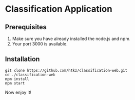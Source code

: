 # Classification Application

## Prerequisites
1. Make sure you have already installed the node.js and npm.
2. Your port 3000 is available.

## Installation

```
git clone https://github.com/htkz/classification-web.git
cd ./classification-web
npm install
npm start
```
Now enjoy it!



